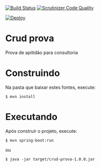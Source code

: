 [![Build Status](https://travis-ci.org/guilherme-argentino/crud-prova.svg?branch=master)](https://travis-ci.org/guilherme-argentino/crud-prova)
[![Scrutinizer Code Quality](https://scrutinizer-ci.com/g/guilherme-argentino/crud-prova/badges/quality-score.png?b=master)](https://scrutinizer-ci.com/g/guilherme-argentino/crud-prova/?branch=master)

[![Deploy](https://www.herokucdn.com/deploy/button.png)](https://heroku.com/deploy)

# Crud prova
Prova de apitidão para consultoria

# Construindo
Na pasta que baixar estes fontes, execute:

```
$ mvn install
```

# Executando
Após construir o projeto, execute:
```
$ mvn spring-boot:run
```
ou
```
$ java -jar target/crud-prova-1.0.0.jar
```
